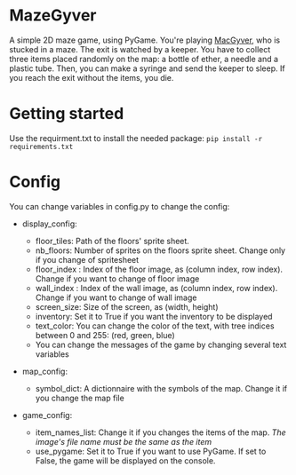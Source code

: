 # MazeGyver
A simple 2D maze game, using PyGame. You're playing [MacGyver](https://www.youtube.com/watch?v=lc8RFPZUkiQ), who is stucked in a maze. The exit is watched by a keeper.
You have to collect three items placed randomly on the map: a bottle of ether, a needle and a plastic tube. Then, you can make a syringe and send the keeper to sleep.
If you reach the exit without the items, you die.

# Getting started
Use the requirment.txt to install the needed package: 
`pip install -r requirements.txt`

# Config
You can change variables in config.py to change the config:

- display_config:
  - floor_tiles: Path of the floors' sprite sheet.
  - nb_floors: Number of sprites on the floors sprite sheet. Change only if you change of spritesheet
  - floor_index : Index of the floor image, as (column index, row index). Change if you want to change of floor image
  - wall_index : Index of the wall image, as (column index, row index). Change if you want to change of wall image
  - screen_size: Size of the screen, as (width, height)
  - inventory: Set it to True if you want the inventory to be displayed
  - text_color: You can change the color of the text, with tree indices between 0 and 255: (red, green, blue)
  - You can change the messages of the game by changing several text variables

- map_config:
  - symbol_dict: A dictionnaire with the symbols of the map. Change it if you change the map file

- game_config:
  - item_names_list: Change it if you changes the items of the map. *The image's file name must be the same as the item*
  - use_pygame: Set it to True if you want to use PyGame. If set to False, the game will be displayed on the console.
